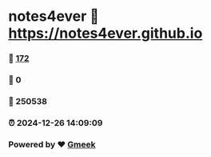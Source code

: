 # notes4ever :link: https://notes4ever.github.io 
### :page_facing_up: [172](https://notes4ever.github.io/tag.html) 
### :speech_balloon: 0 
### :hibiscus: 250538 
### :alarm_clock: 2024-12-26 14:09:09 
### Powered by :heart: [Gmeek](https://github.com/Meekdai/Gmeek)
